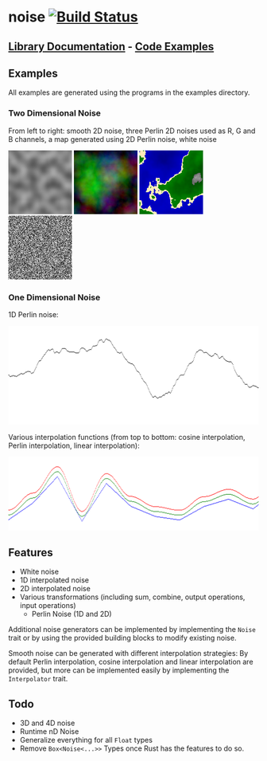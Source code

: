 # noise [![Build Status](https://travis-ci.org/kaini/noise.png)](https://travis-ci.org/kaini/noise)

## [Library Documentation](https://kaini.github.io/noise/noise/index.html) - [Code Examples](https://github.com/kaini/noise/tree/master/examples)

## Examples

All examples are generated using the programs in the examples directory.

### Two Dimensional Noise

From left to right: smooth 2D noise, three Perlin 2D noises used as R, G and B channels, a map generated using 2D Perlin noise, white noise

![Smooth 2D Noise](https://raw.githubusercontent.com/kaini/noise/master/doc/noise_2d.png)
![Perlin 2D Noise](https://raw.githubusercontent.com/kaini/noise/master/doc/perlin_2d_colors.png)
![Perlin Generated Map](https://raw.githubusercontent.com/kaini/noise/master/doc/perlin_2d_map.png)
![White Noise](https://raw.githubusercontent.com/kaini/noise/master/doc/white_noise.png)

### One Dimensional Noise

1D Perlin noise:

![Perlin 1D Noise](https://raw.githubusercontent.com/kaini/noise/master/doc/perlin_1d.png)

Various interpolation functions (from top to bottom: cosine interpolation, Perlin interpolation, linear interpolation):

![Interpolation Strategies](https://raw.githubusercontent.com/kaini/noise/master/doc/interpolate.png)

## Features

* White noise
* 1D interpolated noise
* 2D interpolated noise
* Various transformations (including sum, combine, output operations, input operations)
	* Perlin Noise (1D and 2D)

Additional noise generators can be implemented by implementing the `Noise` trait or by using the provided building blocks to modify existing noise.

Smooth noise can be generated with different interpolation strategies: By default Perlin interpolation, cosine interpolation and linear interpolation are provided, but more can be implemented easily by implementing the `Interpolator` trait.

## Todo

* 3D and 4D noise
* Runtime nD Noise
* Generalize everything for all `Float` types
* Remove `Box<Noise<...>>` Types once Rust has the features to do so.
